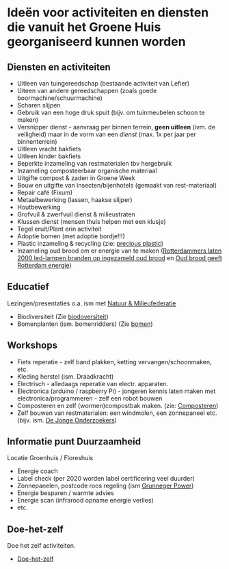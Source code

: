 # Ideën voor activiteiten en diensten die vanuit het Groene Huis georganiseerd kunnen worden

## Diensten en activiteiten

* Uitleen van tuingereedschap (bestaande activiteit van Lefier)
* Uiteen van andere gereedschappen (zoals goede boormachine/schuurmachine)
* Scharen slijpen
* Gebruik van een hoge druk spuit (bijv. om tuinmeubelen schoon te maken)
* Versnipper dienst - aanvraag per binnen terrein, **geen uitleen** (ivm. de veiligheid) maar in de vorm van een *dienst* (max. 1x per jaar per binnenterrein)
* Uitleen vracht bakfiets
* Uitleen kinder bakfiets
* Beperkte inzameling van restmaterialen tbv hergebruik
* Inzameling composteerbaar organische materiaal
* Uitgifte compost & zaden in Groene Week
* Bouw en uitgifte van insecten/bijenhotels (gemaakt van rest-materiaal)
* Repair café (Fixum)
* Metaalbewerking (lassen, haakse slijper)
* Houtbewerking
* Grofvuil & zwerfvuil dienst & milieustraten
* Klussen dienst (mensen thuis helpen met een klusje)
* Tegel eruit/Plant erin activiteit
* Adoptie bomen (met adoptie bordje!!!)
* Plastic inzameling & recycling (zie: [precious plastic](https://preciousplastic.com/))
* Inzameling oud brood om er energie van te maken ([Rotterdammers laten 2000 led-lampen branden op ingezameld oud brood](https://www.ad.nl/rotterdam/rotterdammers-laten-2000-led-lampen-branden-op-ingezameld-oud-brood~a5fa9021/) en [Oud brood geeft Rotterdam energie](https://www.volkskrant.nl/nieuws-achtergrond/oud-brood-geeft-rotterdam-energie~bcae033b))


## Educatief

Lezingen/presentaties o.a. ism met [Natuur & Milieufederatie](https://nmfgroningen.nl/)
* Biodiversiteit (Zie [biodoversiteit](../biodiversiteit/biodiversiteit.pdf))
* Bomenplanten (ism. bomenridders) (Zie [bomen](../bomen/README.md))

## Workshops

* Fiets reperatie - zelf band plakken, ketting vervangen/schoonmaken, etc.
* Kleding herstel (ism. Draadkracht)
* Electrisch - alledaags reperatie van electr. apparaten.
* Electronica (arduino / raspberry Pi) - jongeren kennis laten maken met electronica/programmeren - zelf een robot bouwen
* Composteren en zelf (wormen)compostbak maken. (zie: [Composteren](https://github.com/duurzamekorrewegwijk/DuurzameKorrewegwijk/tree/master/doc/composteren))
* Zelf bouwen van restmaterialen: een windmolen, een zonnepaneel etc. (bijv. ism. [De Jonge Onderzoekers](https://www.djog.nl/))

## Informatie punt Duurzaamheid

Locatie Groenhuis / Floreshuis

* Energie coach
* Label check (per 2020 worden label certificering veel duurder)
* Zonnepanelen, postcode roos regeling (ism [Grunneger Power](https://grunnegerpower.nl/))
* Energie besparen / warmte advies
* Energie scan (infrarood opname energie verlies)
* etc.

## Doe-het-zelf

Doe het zelf activiteiten. 

* [Doe-het-zelf](../doehetzelf/README.md)
